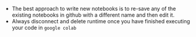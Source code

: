 - The best approach to write new notebooks is to re-save any of the existing notebooks in github with a different name and then edit it.
- Always disconnect and delete runtime once you have finished executing your code in `google colab`
  
